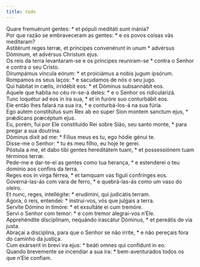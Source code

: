 ```yaml
---
title: todo
---
```

<div class="dropcap text-justify">Quare fremuérunt gentes: * et pópuli meditáti sunt inánia?</div>
<div class="dropcap text-justify">Por que razão se embraveceram as gentes: * e os povos coisas vãs meditaram?</div>
<div class="text-justify">Astitérunt reges terræ, et príncipes convenérunt in unum * advérsus Dóminum, et advérsus Christum ejus.</div>
<div class="text-justify">Os reis da terra levantaram-se e os príncipes reuniram-se * contra o Senhor e contra o seu Cristo.</div>
<div class="text-justify">Dirumpámus víncula eórum: * et proiciámus a nobis jugum ipsórum.</div>
<div class="text-justify">Rompamos os seus laços: * e sacudamos de nós o seu jugo.</div>
<div class="text-justify">Qui hábitat in cælis, irridébit eos: * et Dóminus subsannábit eos.</div>
<div class="text-justify">Aquele que habita no céu rir-se-á deles: * e o Senhor os ridicularizá.</div>
<div class="text-justify">Tunc loquétur ad eos in ira sua, * et in furóre suo conturbábit eos.</div>
<div class="text-justify">Ele então lhes falará na sua ira, * e conturbá-los-á na sua fúria.</div>
<div class="text-justify">Ego autem constitútus sum Rex ab eo super Sion montem sanctum ejus, * prǽdicans præcéptum ejus.</div>
<div class="text-justify">Eu, porém, fui por Ele constituído Rei sobre Sião, seu santo monte, * para pregar a sua doutrina.</div>
<div class="text-justify">Dóminus dixit ad me: * Fílius meus es tu, ego hódie génui te.</div>
<div class="text-justify">Disse-me o Senhor: * tu és meu filho, eu hoje te gerei.</div>
<div class="text-justify">Póstula a me, et dabo tibi gentes hereditátem tuam, * et possessiónem tuam términos terræ.</div>
<div class="text-justify">Pede-me e dar-te-ei as gentes como tua herança, * e estenderei o teu domínio aos confins da terra.</div>
<div class="text-justify">Reges eos in virga férrea, * et tamquam vas fíguli confrínges eos.</div>
<div class="text-justify">Governá-las-ás com vara de ferro, * e quebrá-las-ás como um vaso do oleiro.</div>
<div class="text-justify">Et nunc, reges, intellégite: * erudímini, qui judicátis terram.</div>
<div class="text-justify">Agora, ó reis, entendei: * instruí-vos, vós que julgais a terra.</div>
<div class="text-justify">Servíte Dómino in timóre: * et exsultáte ei cum tremóre.</div>
<div class="text-justify">Servi o Senhor com temor: * e com tremor alegrai-vos n’Ele.</div>
<div class="text-justify">Apprehéndite disciplínam, nequándo irascátur Dóminus, * et pereátis de via justa.</div>
<div class="text-justify">Abraçai a disciplina, para que o Senhor se não irrite, * e não pereçais fora do caminho da justiça.</div>
<div class="text-justify">Cum exárserit in brevi ira ejus: * beáti omnes qui confídunt in eo.</div>
<div class="text-justify">Quando brevemente se incendiar a sua ira: * bem-aventurados todos os que n’Ele confiam.</div>